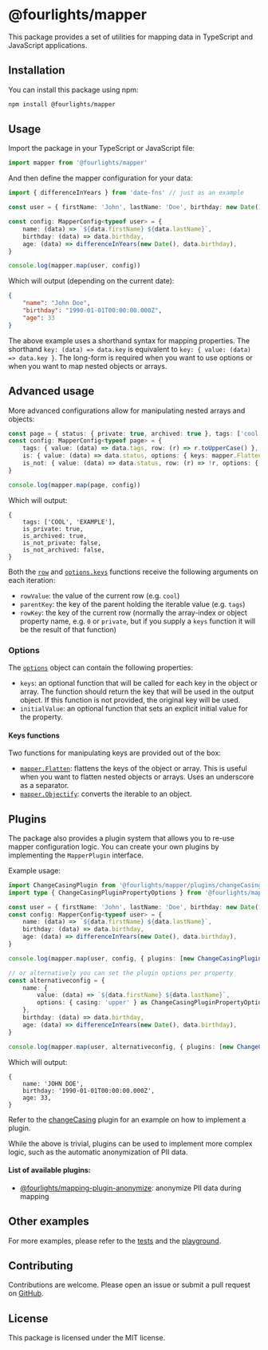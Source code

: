 # @fourlights/mapper

This package provides a set of utilities for mapping data in TypeScript and JavaScript applications.

## Installation

You can install this package using npm:

```bash
npm install @fourlights/mapper
```

## Usage

Import the package in your TypeScript or JavaScript file:

```typescript
import mapper from '@fourlights/mapper'
```

And then define the mapper configuration for your data:

```typescript
import { differenceInYears } from 'date-fns' // just as an example

const user = { firstName: 'John', lastName: 'Doe', birthday: new Date(1990, 1, 1) }

const config: MapperConfig<typeof user> = {
	name: (data) => `${data.firstName} ${data.lastName}`,
	birthday: (data) => data.birthday,
	age: (data) => differenceInYears(new Date(), data.birthday),
}

console.log(mapper.map(user, config))
```

Which will output (depending on the current date):

```json
{
	"name": "John Doe",
	"birthday": "1990-01-01T00:00:00.000Z",
	"age": 33
}
```

The above example uses a shorthand syntax for mapping properties. The shorthand `key: (data) => data.key` is equivalent to `key: { value: (data) => data.key }`.
The long-form is required when you want to use options or when you want to map nested objects or arrays.

## Advanced usage

More advanced configurations allow for manipulating nested arrays and objects:

```typescript
const page = { status: { private: true, archived: true }, tags: ['cool', 'example'] }
const config: MapperConfig<typeof page> = {
	tags: { value: (data) => data.tags, row: (r) => r.toUpperCase() },
	is: { value: (data) => data.status, options: { keys: mapper.Flatten } },
	is_not: { value: (data) => data.status, row: (r) => !r, options: { keys: mapper.Flatten } },
}

console.log(mapper.map(page, config))
```

Which will output:

```json5
{
	tags: ['COOL', 'EXAMPLE'],
	is_private: true,
	is_archived: true,
	is_not_private: false,
	is_not_archived: false,
}
```

Both the [`row`](https://github.com/Four-Lights-NL/mapper/blob/main/src/lib/map.ts#L3) and [`options.keys`](https://github.com/Four-Lights-NL/mapper/blob/main/src/lib/map.ts#L3) functions receive the following arguments on each iteration:

- `rowValue`: the value of the current row (e.g. `cool`)
- `parentKey`: the key of the parent holding the iterable value (e.g. `tags`)
- `rowKey`: the key of the current row (normally the array-index or object property name, e.g. `0` or `private`, but if you supply a `keys` function it will be the result of that function)

### Options

The [`options`](https://github.com/Four-Lights-NL/mapper/blob/main/src/lib/map.ts#L4) object can contain the following properties:

- `keys`: an optional function that will be called for each key in the object or array. The function should return the key that will be used in the output object. If this function is not provided, the original key will be used.
- `initialValue`: an optional function that sets an explicit initial value for the property.

#### Keys functions

Two functions for manipulating keys are provided out of the box:

- [`mapper.Flatten`](https://github.com/Four-Lights-NL/mapper/blob/main/src/lib/functions.ts#L2): flattens the keys of the object or array. This is useful when you want to flatten nested objects or arrays. Uses an underscore as a separator.
- [`mapper.Objectify`](https://github.com/Four-Lights-NL/mapper/blob/main/src/lib/functions.ts#L7): converts the iterable to an object.

## Plugins

The package also provides a plugin system that allows you to re-use mapper configuration logic. You can create your own plugins by implementing the `MapperPlugin` interface.

Example usage:

```typescript
import ChangeCasingPlugin from '@fourlights/mapper/plugins/changeCasing'
import type { ChangeCasingPluginPropertyOptions } from '@fourlights/mapper/plugins/changeCasing'

const user = { firstName: 'John', lastName: 'Doe', birthday: new Date(1990, 1, 1) }
const config: MapperConfig<typeof user> = {
	name: (data) => `${data.firstName} ${data.lastName}`,
	birthday: (data) => data.birthday,
	age: (data) => differenceInYears(new Date(), data.birthday),
}

console.log(mapper.map(user, config, { plugins: [new ChangeCasingPlugin({ casing: 'upper' })] }))

// or alternatively you can set the plugin options per property
const alternativeconfig = {
	name: {
		value: (data) => `${data.firstName} ${data.lastName}`,
		options: { casing: 'upper' } as ChangeCasingPluginPropertyOptions,
	},
	birthday: (data) => data.birthday,
	age: (data) => differenceInYears(new Date(), data.birthday),
}

console.log(mapper.map(user, alternativeconfig, { plugins: [new ChangeCasingPlugin()] }))
```

Which will output:

```json5
{
	name: 'JOHN DOE',
	birthday: '1990-01-01T00:00:00.000Z',
	age: 33,
}
```

Refer to the [changeCasing](./src/lib/plugins/changeCasing.ts) plugin for an example on how to implement a plugin.

While the above is trivial, plugins can be used to implement more complex logic, such as the automatic anonymization of PII data.

#### List of available plugins:

- [@fourlights/mapping-plugin-anonymize](https://github.com/Four-Lights-NL/mapper-plugin-anonymize): anonymize PII data during mapping

## Other examples

For more examples, please refer to the [tests](./src/lib/map.test.ts) and the [playground](./playground/src/index.ts).

## Contributing

Contributions are welcome. Please open an issue or submit a pull request on [GitHub](https://github.com/Four-Lights-NL/mapper).

## License

This package is licensed under the MIT license.
